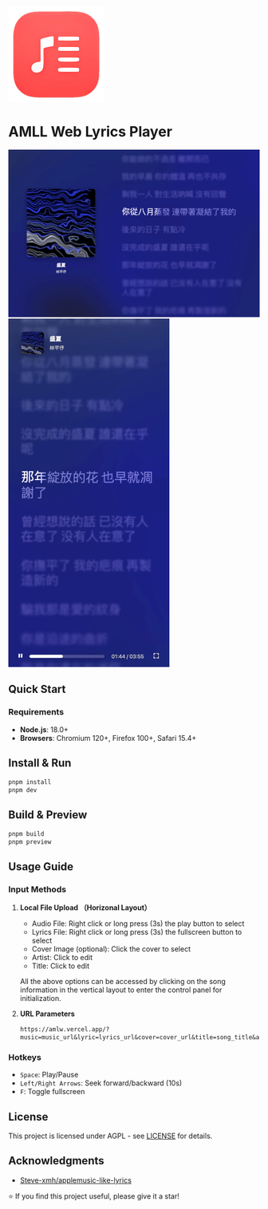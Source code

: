  <img width="192" height="192" alt="logo" src="./public/icons/icon-192x192.png" />

# AMLL Web Lyrics Player

![Horizonal Layout](./public/screenshots/amll-web-player-horizonal-layout.png)
![Vertical Layout](./public/screenshots/amll-web-player-vertical-layout.png)
## Quick Start

### Requirements

- **Node.js**: 18.0+
- **Browsers**: Chromium 120+, Firefox 100+, Safari 15.4+

## Install & Run
```
pnpm install
pnpm dev
```

## Build & Preview

```
pnpm build
pnpm preview
```

## Usage Guide

### Input Methods

1. **Local File Upload （Horizonal Layout）**
   - Audio File: Right click or long press (3s) the play button to select
   - Lyrics File: Right click or long press (3s) the fullscreen button to select
   - Cover Image (optional): Click the cover to select
   - Artist: Click to edit
   - Title: Click to edit

   All the above options can be accessed by clicking on the song information in the vertical layout to enter the control panel for initialization.


2. **URL Parameters**
   ```
   https://amlw.vercel.app/?music=music_url&lyric=lyrics_url&cover=cover_url&title=song_title&artist=artist_name
   ```

### Hotkeys

- `Space`: Play/Pause
- `Left/Right Arrows`: Seek forward/backward (10s)
- `F`: Toggle fullscreen

## License

This project is licensed under AGPL - see [LICENSE](LICENSE) for details.

## Acknowledgments

- [Steve-xmh/applemusic-like-lyrics](https://github.com/Steve-xmh/applemusic-like-lyrics)

⭐ If you find this project useful, please give it a star!